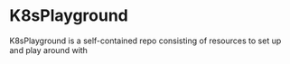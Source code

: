 # K8sPlayground

K8sPlayground is a self-contained repo consisting of resources to set up and play around with 
